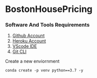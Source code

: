 # BostonHousePricing

### Software And Tools Requirements

1. [Github Account](hhtps://github.com)
2. [Heroku Account](https://heroku.com)
3. [VScode IDE](https://code.visualstudio.com/)
4. [Git CLI](https://git-scm.com/book/en/v2/Getting-Strated-The-Command-Line)

Create a new enviornment

```
conda create -p venv python==3.7 -y
```

